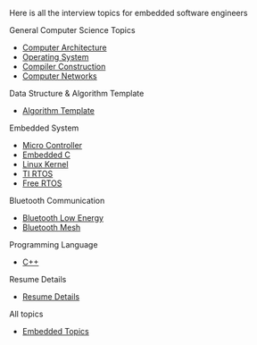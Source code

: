 Here is all the interview topics for embedded software engineers

General Computer Science Topics
- [Computer Architecture](./Computer_Architecture.md)
- [Operating System](./Operating_System.md)
- [Compiler Construction](./Compiler_Construction.md)
- [Computer Networks](./Computer_Networks.md)

Data Structure & Algorithm Template
- [Algorithm Template](./Algorithm_Temp.md)

Embedded System
- [Micro Controller](./Micro_Controller.md)
- [Embedded C](./Embedded_C.md)
- [Linux Kernel](./Linux_Kernel.md)
- [TI RTOS](./TI_RTOS.md)
- [Free RTOS](./FreeRTOS.md)

Bluetooth Communication
- [Bluetooth Low Energy](./Bluetooth_Low_Energy.md)
- [Bluetooth Mesh](./Bluetooth_Mesh.md)

Programming Language
- [C++](./Cplusplus.md) 

Resume Details
- [Resume Details](./Resume_Details.md)

All topics
- [Embedded Topics](./EmbeddedTopics.md)